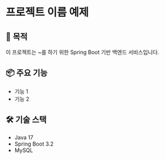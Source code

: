 # 프로젝트 이름  예제

## 🧾 목적
이 프로젝트는 ~를 하기 위한 Spring Boot 기반 백엔드 서비스입니다.

## 📦 주요 기능
- 기능 1
- 기능 2

## 🛠️ 기술 스택
- Java 17
- Spring Boot 3.2
- MySQL